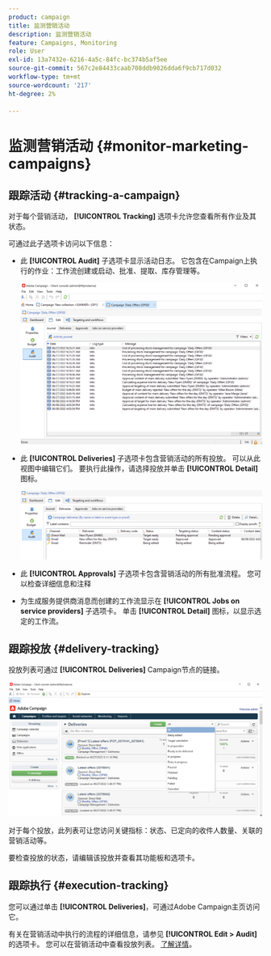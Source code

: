 ```yaml
---
product: campaign
title: 监测营销活动
description: 监测营销活动
feature: Campaigns, Monitoring
role: User
exl-id: 13a7432e-6216-4a5c-84fc-bc374b5af5ee
source-git-commit: 567c2e84433caab708ddb9026dda6f9cb717d032
workflow-type: tm+mt
source-wordcount: '217'
ht-degree: 2%

---
```


# 监测营销活动 {#monitor-marketing-campaigns}

## 跟踪活动 {#tracking-a-campaign}

对于每个营销活动， **[!UICONTROL Tracking]** 选项卡允许您查看所有作业及其状态。

可通过此子选项卡访问以下信息：

* 此 **[!UICONTROL Audit]** 子选项卡显示活动日志。 它包含在Campaign上执行的作业：工作流创建或启动、批准、提取、库存管理等。

  ![](assets/campaign-audit-tab.png)

* 此 **[!UICONTROL Deliveries]** 子选项卡包含营销活动的所有投放。 可以从此视图中编辑它们。 要执行此操作，请选择投放并单击 **[!UICONTROL Detail]** 图标。

  ![](assets/campaign-delivery-tab.png)

* 此 **[!UICONTROL Approvals]** 子选项卡包含营销活动的所有批准流程。 您可以检查详细信息和注释

* 为生成服务提供商消息而创建的工作流显示在 **[!UICONTROL Jobs on service providers]** 子选项卡。 单击 **[!UICONTROL Detail]** 图标，以显示选定的工作流。

## 跟踪投放 {#delivery-tracking}

投放列表可通过 **[!UICONTROL Deliveries]** Campaign节点的链接。

![](assets/filter-deliveries-from-homepage.png)

对于每个投放，此列表可让您访问关键指标：状态、已定向的收件人数量、关联的营销活动等。

要检查投放的状态，请编辑该投放并查看其功能板和选项卡。

<!--
>[!NOTE]
>
>Information concerning delivery details is available in [this section](../../delivery/using/about-message-tracking.md) section.
-->

## 跟踪执行 {#execution-tracking}

您可以通过单击 **[!UICONTROL Deliveries]**，可通过Adobe Campaign主页访问它。

有关在营销活动中执行的流程的详细信息，请参见 **[!UICONTROL Edit > Audit]** 的选项卡。 您可以在营销活动中查看投放列表。 [了解详情](#tracking-a-campaign)。
